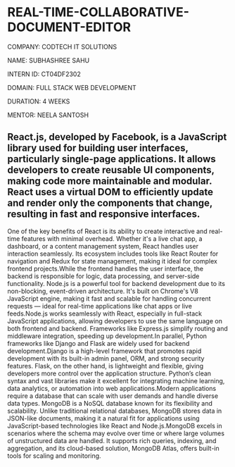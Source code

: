 # REAL-TIME-COLLABORATIVE-DOCUMENT-EDITOR

COMPANY: CODTECH IT SOLUTIONS

NAME: SUBHASHREE SAHU

INTERN ID: CT04DF2302

DOMAIN: FULL STACK WEB DEVELOPMENT

DURATION: 4 WEEKS

MENTOR: NEELA SANTOSH

## React.js, developed by Facebook, is a JavaScript library used for building user interfaces, particularly single-page applications. It allows developers to create reusable UI components, making code more maintainable and modular. React uses a virtual DOM to efficiently update and render only the components that change, resulting in fast and responsive interfaces.
One of the key benefits of React is its ability to create interactive and real-time features with minimal overhead. Whether it's a live chat app, a dashboard, or a content management system, React handles user interaction seamlessly. Its ecosystem includes tools like React Router for navigation and Redux for state management, making it ideal for complex frontend projects.While the frontend handles the user interface, the backend is responsible for logic, data processing, and server-side functionality. Node.js is a powerful tool for backend development due to its non-blocking, event-driven architecture. It's built on Chrome's V8 JavaScript engine, making it fast and scalable for handling concurrent requests — ideal for real-time applications like chat apps or live feeds.Node.js works seamlessly with React, especially in full-stack JavaScript applications, allowing developers to use the same language on both 
frontend and backend. Frameworks like Express.js simplify routing and middleware integration, speeding up development.In parallel, Python frameworks like Django and Flask are widely used for backend development.Django is a high-level framework that promotes rapid development with its built-in admin panel, ORM, and strong security features. Flask, on the other hand, is lightweight and flexible, giving developers more control over the application structure. Python’s clean syntax and vast libraries make it excellent for integrating machine learning, data analytics, or automation into web applications.Modern applications require a database that can scale with user demands and handle diverse data types. MongoDB is a NoSQL database known for its flexibility and scalability. Unlike traditional relational databases, MongoDB stores data in JSON-like documents, making it a natural fit for applications using JavaScript-based technologies like React and Node.js.MongoDB excels in scenarios where the schema may evolve over time or where large volumes of unstructured data are handled. It supports rich queries, indexing, and aggregation, and its cloud-based solution, MongoDB Atlas, offers built-in tools for scaling and monitoring.

